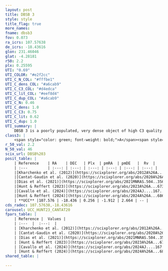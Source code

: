 ```yaml
---
layout: post
title: DBSB 3
style: style
title_flag: true
more_names: 
fname: dbsb3
fov: 0.073
ra_icrs: 107.57638
de_icrs: -18.43616
glon: 231.46046
glat: -4.28181
r50: 2.2
plx: 0.25595
UTI: "0.69"
UTI_COLOR: "#e2f2cc"
UTI_C_N_COL: "#fffbe1"
UTI_C_dens_COL: "#a6cab9"
UTI_C_C3_COL: "#d4edca"
UTI_C_lit_COL: "#eef8d4"
UTI_C_dup_COL: "#a6cab9"
UTI_C_N: 0.46
UTI_C_dens: 1.0
UTI_C_C3: 0.75
UTI_C_lit: 0.62
UTI_C_dup: 1.0
UTI_summary: |
    DBSB 3 is a poorly populated, very dense object of high C3 quality. It is moderately studied in the literature.
class3: |
    <span style="color: green; font-weight: bold;">A</span><span style="color: #FFC300; font-weight: bold;">B</span>
r_50_val: 2.2
N_50_val: 46
scix_url: DBSB%203
posit_table: |
    | Reference    | RA    | DEC   | Plx  | pmRA  | pmDE   |  Rv  |
    | :---         | :---: | :---: | :---: | :---: | :---: | :---: |
    |[Kharchenko et al. (2012)](https://scixplorer.org/abs/2012A%26A...543A.156K) | 107.579 | -18.486 | -- | 2.83 | 3.0 | -- |
    |[Cantat-Gaudin et al. (2020)](https://scixplorer.org/abs/2020A%26A...640A...1C) | 107.579 | -18.434 | 0.281 | -1.937 | 2.696 | -- |
    |[Dias et al. (2021)](https://scixplorer.org/abs/2021MNRAS.504..356D) | 107.581 | -18.438 | 0.271 | -1.89 | 2.691 | -- |
    |[Hunt & Reffert (2023)](https://scixplorer.org/abs/2023A%26A...673A.114H) | 107.55 | -18.438 | 0.261 | -1.852 | 2.661 | -- |
    |[Cavallo et al. (2024)](https://scixplorer.org/abs/2024AJ....167...12C) | 107.579 | -18.43 | 0.264 | -- | -- | -- |
    |[Hunt & Reffert (2024)](https://scixplorer.org/abs/2024A%26A...686A..42H) | 107.55 | -18.438 | 0.261 | -1.852 | 2.661 | -- |
    | **UCC** |107.576 | -18.436 | 0.256 | -1.912 | 2.664 | -- | 
cds_radec: 107.57638,-18.43616
carousel: UCC_HUNT23_CANTAT20
fpars_table: |
    | Reference |  Values |
    | :---  |  :---:  |
    | [Kharchenko et al. (2012)](https://scixplorer.org/abs/2012A%26A...543A.156K) | `e_bv=1.145, distance=3360, log_age=7.0` |
    | [Cantat-Gaudin et al. (2020)](https://scixplorer.org/abs/2020A%26A...640A...1C) | `AVNN=1.57, DMNN=12.55, AgeNN=6.58` |
    | [Dias et al. (2021)](https://scixplorer.org/abs/2021MNRAS.504..356D) | `Av=1.598, Dist=2866, logage=6.81, [Fe/H]=-0.2` |
    | [Hunt & Reffert (2023)](https://scixplorer.org/abs/2023A%26A...673A.114H) | `AV50=1.581, diffAV50=2.346, MOD50=12.706, logAge50=7.26` |
    | [Cavallo et al. (2024)](https://scixplorer.org/abs/2024AJ....167...12C) | `AV50=1.21, dMod50=12.03, logAge50=7.24, [Fe/H]50=0.08` |
    | [Hunt & Reffert (2024)](https://scixplorer.org/abs/2024A%26A...686A..42H) | `MassJ=589.717` |
shared_table: |
    
---
```

